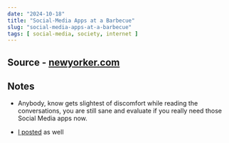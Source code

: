 ```yaml
---
date: "2024-10-18"
title: "Social-Media Apps at a Barbecue"
slug: "social-media-apps-at-a-barbecue"
tags: [ social-media, society, internet ]
---
```




## Source - [newyorker.com][1]

## Notes
* Anybody, know gets slightest of discomfort while reading the conversations, you are still sane and evaluate if you really need those Social Media apps now.
* [I posted][2] as well



  [1]: https://archive.ph/20240821172015/https://www.newyorker.com/humor/shouts-murmurs/social-media-apps-at-a-barbecue#selection-2352.0-2352.3
  [2]: https://mastodon.world/@divinedragon/113339073819614245
